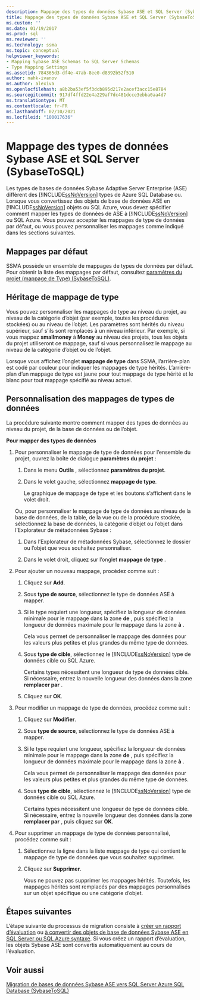 ```yaml
---
description: Mappage des types de données Sybase ASE et SQL Server (SybaseToSQL)
title: Mappage des types de données Sybase ASE et SQL Server (SybaseToSQL) | Microsoft Docs
ms.custom: ''
ms.date: 01/19/2017
ms.prod: sql
ms.reviewer: ''
ms.technology: ssma
ms.topic: conceptual
helpviewer_keywords:
- Mapping Sybase ASE Schemas to SQL Server Schemas
- Type Mapping Settings
ms.assetid: 784365d3-df4e-47ab-8ee0-d8392b52f510
author: nahk-ivanov
ms.author: alexiva
ms.openlocfilehash: a8b2ba53ef5f3dcb895d217e2acef3acc15e8784
ms.sourcegitcommit: 917df4ffd22e4a229af7dc481dcce3ebba0aa4d7
ms.translationtype: MT
ms.contentlocale: fr-FR
ms.lasthandoff: 02/10/2021
ms.locfileid: "100017636"
---
```

# <a name="mapping-sybase-ase-and-sql-server-data-types-sybasetosql"></a>Mappage des types de données Sybase ASE et SQL Server (SybaseToSQL)
Les types de bases de données Sybase Adaptive Server Enterprise (ASE) diffèrent des [!INCLUDE[ssNoVersion](../../includes/ssnoversion-md.md)] types de Azure SQL Database ou. Lorsque vous convertissez des objets de base de données ASE en [!INCLUDE[ssNoVersion](../../includes/ssnoversion-md.md)] objets ou SQL Azure, vous devez spécifier comment mapper les types de données de ASE à [!INCLUDE[ssNoVersion](../../includes/ssnoversion-md.md)] ou SQL Azure. Vous pouvez accepter les mappages de type de données par défaut, ou vous pouvez personnaliser les mappages comme indiqué dans les sections suivantes.  
  
## <a name="default-mappings"></a>Mappages par défaut  
SSMA possède un ensemble de mappages de types de données par défaut. Pour obtenir la liste des mappages par défaut, consultez [paramètres du projet &#40;mappage de Type&#41; &#40;SybaseToSQL&#41;](../../ssma/sybase/project-settings-type-mapping-sybasetosql.md).  
  
## <a name="type-mapping-inheritance"></a>Héritage de mappage de type  
Vous pouvez personnaliser les mappages de type au niveau du projet, au niveau de la catégorie d’objet (par exemple, toutes les procédures stockées) ou au niveau de l’objet. Les paramètres sont hérités du niveau supérieur, sauf s’ils sont remplacés à un niveau inférieur. Par exemple, si vous mappez **smallmoney** à **Money** au niveau des projets, tous les objets du projet utiliseront ce mappage, sauf si vous personnalisez le mappage au niveau de la catégorie d’objet ou de l’objet.  
  
Lorsque vous affichez l’onglet **mappage de type** dans SSMA, l’arrière-plan est codé par couleur pour indiquer les mappages de type hérités. L’arrière-plan d’un mappage de type est jaune pour tout mappage de type hérité et le blanc pour tout mappage spécifié au niveau actuel.  
  
## <a name="customizing-data-type-mappings"></a>Personnalisation des mappages de types de données  
La procédure suivante montre comment mapper des types de données au niveau du projet, de la base de données ou de l’objet.  
  
**Pour mapper des types de données**  
  
1.  Pour personnaliser le mappage de type de données pour l’ensemble du projet, ouvrez la boîte de dialogue **paramètres du projet** :  
  
    1.  Dans le menu **Outils** , sélectionnez **paramètres du projet**.  
  
    2.  Dans le volet gauche, sélectionnez **mappage de type**.  
  
        Le graphique de mappage de type et les boutons s’affichent dans le volet droit.  
  
    Ou, pour personnaliser le mappage de type de données au niveau de la base de données, de la table, de la vue ou de la procédure stockée, sélectionnez la base de données, la catégorie d’objet ou l’objet dans l’Explorateur de métadonnées Sybase :  
  
    1.  Dans l’Explorateur de métadonnées Sybase, sélectionnez le dossier ou l’objet que vous souhaitez personnaliser.  
  
    2.  Dans le volet droit, cliquez sur l’onglet **mappage de type** .  
  
2.  Pour ajouter un nouveau mappage, procédez comme suit :  
  
    1.  Cliquez sur **Add**.  
  
    2.  Sous **type de source**, sélectionnez le type de données ASE à mapper.  
  
    3.  Si le type requiert une longueur, spécifiez la longueur de données minimale pour le mappage dans la zone **de** , puis spécifiez la longueur de données maximale pour le mappage dans la zone **à** .  
  
        Cela vous permet de personnaliser le mappage des données pour les valeurs plus petites et plus grandes du même type de données.  
  
    4.  Sous **type de cible**, sélectionnez le [!INCLUDE[ssNoVersion](../../includes/ssnoversion-md.md)] type de données cible ou SQL Azure.  
  
        Certains types nécessitent une longueur de type de données cible. Si nécessaire, entrez la nouvelle longueur des données dans la zone **remplacer par** .  
  
    5.  Cliquez sur **OK**.  
  
3.  Pour modifier un mappage de type de données, procédez comme suit :  
  
    1.  Cliquez sur **Modifier**.  
  
    2.  Sous **type de source**, sélectionnez le type de données ASE à mapper.  
  
    3.  Si le type requiert une longueur, spécifiez la longueur de données minimale pour le mappage dans la zone **de** , puis spécifiez la longueur de données maximale pour le mappage dans la zone **à** .  
  
        Cela vous permet de personnaliser le mappage des données pour les valeurs plus petites et plus grandes du même type de données.  
  
    4.  Sous **type de cible**, sélectionnez le [!INCLUDE[ssNoVersion](../../includes/ssnoversion-md.md)] type de données cible ou SQL Azure.  
  
        Certains types nécessitent une longueur de type de données cible. Si nécessaire, entrez la nouvelle longueur des données dans la zone **remplacer par** , puis cliquez sur **OK**.  
  
4.  Pour supprimer un mappage de type de données personnalisé, procédez comme suit :  
  
    1.  Sélectionnez la ligne dans la liste mappage de type qui contient le mappage de type de données que vous souhaitez supprimer.  
  
    2.  Cliquez sur **Supprimer**.  
  
        Vous ne pouvez pas supprimer les mappages hérités. Toutefois, les mappages hérités sont remplacés par des mappages personnalisés sur un objet spécifique ou une catégorie d’objet.  
  
## <a name="next-steps"></a>Étapes suivantes  
L’étape suivante du processus de migration consiste à [créer un rapport d’évaluation](assessing-sybase-ase-database-objects-for-conversion-sybasetosql.md) ou [à convertir des objets de base de données Sybase ASE en SQL Server ou SQL Azure syntaxe](converting-sybase-ase-database-objects-sybasetosql.md). Si vous créez un rapport d’évaluation, les objets Sybase ASE sont convertis automatiquement au cours de l’évaluation.  
  
## <a name="see-also"></a>Voir aussi  
[Migration de bases de données Sybase ASE vers SQL Server Azure SQL Database &#40;SybaseToSQL&#41;](../../ssma/sybase/migrating-sybase-ase-databases-to-sql-server-azure-sql-db-sybasetosql.md)  
  
